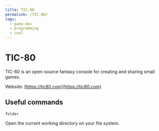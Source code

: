 ```yaml
---
title: TIC-80
permalink: /TIC-80/
tags: 
  - game-dev
  - programming
  - cool
---
```

# TIC-80

TIC-80 is an open-source fantasy console for creating and sharing small games.

Website: [https://tic80.com](https://tic80.com)

## Useful commands

`folder`

Open the current working directory on your file system.
